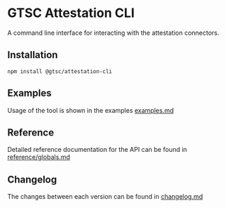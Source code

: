 # GTSC Attestation CLI

A command line interface for interacting with the attestation connectors.

## Installation

```shell
npm install @gtsc/attestation-cli
```

## Examples

Usage of the tool is shown in the examples [examples.md](examples.md)

## Reference

Detailed reference documentation for the API can be found in [reference/globals.md](reference/globals.md)

## Changelog

The changes between each version can be found in [changelog.md](changelog.md)
